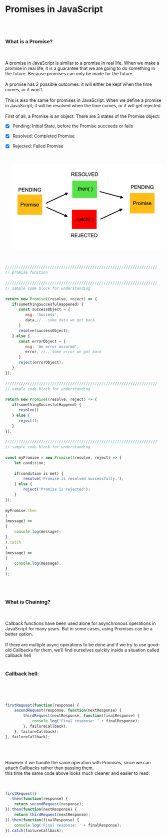 
# Promises in JavaScript

</br>   
</br>

### What is a Promise?

</br>
</br>
A promise in JavaScript is similar to a promise in real life. When we make a promise in real life, it is a guarantee that we are going to do something in the future. Because promises can only be made for the future.
</br>
</br>
A promise has 2 possible outcomes: it will either be kept when the time comes, or it won’t.
</br>
</br>
This is also the same for promises in JavaScript. When we define a promise in JavaScript, it will be resolved when the time comes, or it will get rejected.
</br>
</br>
First of all, a Promise is an object. There are 3 states of the Promise object:
   
</br>

- [X] Pending: Initial State, before the Promise succeeds or fails
- [X] Resolved: Completed Promise
- [X] Rejected: Failed Promise
   
   </br>   
   </br>
   
   <img src="./files/promise.png" >
   
   </br>
   </br>   

```js

////////////////////////////////////////////////////////////////////
// promise function 

////////////////////////////////////////////////////////////////////
// sample code block for understanding

return new Promise((resolve, reject) => {
   if(somethingSuccesfulHappened) {
      const successObject = {
         msg: 'Success',
         data,//...some data we got back
      }
      resolve(successObject); 
   } else {
      const errorObject = {
         msg: 'An error occured',
         error, //...some error we got back
      }
      reject(errorObject);
   }
});

////////////////////////////////////////////////////////////////////
// sample code block for understanding

return new Promise((resolve, reject) => {
   if(somethingSuccesfulHappend) {
      resolve()
   } else {
      reject();
   }
});

////////////////////////////////////////////////////////////////////
// sample code block for understanding

const myPromise = new Promise((resolve, reject) => {  
    let condition;  
    
    if(condition is met) {    
        resolve('Promise is resolved successfully.');  
    } else {    
        reject('Promise is rejected');  
    }
});

myPromise.then
(
(message) =>
{ 
    console.log(message);
}
).catch
(
(message) =>
{ 
    console.log(message);
}
);

   ```
   </br>
   </br>


### What is Chaining?

   </br>
   </br>
Callback functions have been used alone for asynchronous operations in JavaScript for many years. But in some cases, using Promises can be a better option.
   </br>
   </br>
If there are multiple async operations to be done and if we try to use good-old Callbacks for them, we’ll find ourselves quickly inside a situation called callback hell
   </br>
   </br>

### Callback hell: 
   </br>
   </br>

```js

firstRequest(function(response) {  
    secondRequest(response, function(nextResponse) {    
        thirdRequest(nextResponse, function(finalResponse) {     
            console.log('Final response: ' + finalResponse);    
        }, failureCallback);  
    }, failureCallback);
}, failureCallback);

```

   </br>
   </br>
   </br>
However if we handle the same operation with Promises, since we can attach Callbacks rather than passing them, 
</br>
this time the same code above looks much cleaner and easier to read:
 </br>
 </br>
 
```js

firstRequest()
  .then(function(response) {
    return secondRequest(response);
}).then(function(nextResponse) {  
    return thirdRequest(nextResponse);
}).then(function(finalResponse) {  
    console.log('Final response: ' + finalResponse);
}).catch(failureCallback);

```

